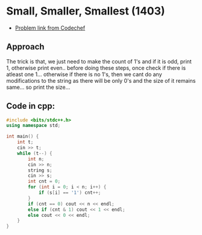 # Small, Smaller, Smallest (1403)
- [Problem link from Codechef](https://www.codechef.com/problems/BSHORT)
## Approach
The trick is that, we just need to make the count of 1's and if it is odd, print 1, otherwise print even.. before doing these steps, once check if  there is atleast one 1... otherwise if there is no 1's, then we cant do any modifications to the string as there will be only 0's and the size of it remains same... so print the size... 
## Code in cpp:
```cpp
#include <bits/stdc++.h>
using namespace std;

int main() {
    int t;
    cin >> t;
    while (t--) {
        int n;
        cin >> n;
        string s;
        cin >> s;
        int cnt = 0;
        for (int i = 0; i < n; i++) {
            if (s[i] == '1') cnt++;
        }
        if (cnt == 0) cout << n << endl;
        else if (cnt & 1) cout << 1 << endl;
        else cout << 0 << endl;
    }
}

```
